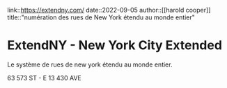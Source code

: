 link::https://extendny.com/
date::2022-09-05
author::[[harold cooper]]
title::"numération des rues de New York étendu au monde entier"
# ExtendNY - New York City Extended
Le système de rues de new york étendu au monde entier.

63 573 ST - E 13 430 AVE


